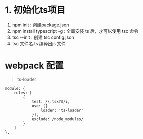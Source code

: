 # 1. 初始化ts项目
1. npm init : 创建package.json
2. npm install typescript -g : 全局安装 ts 后，才可以使用 tsc 命令
2. tsc --init : 创建 tsc config.json
3. tsc 文件名.ts 编译出js 文件

# webpack 配置
> ts-loader
```
module: {
    rules: [
        {
            test: /\.tsx?$/i,
            use: [{
                loader: 'ts-loader'
            }],
            exclude: /node_modules/
        }
    ]
},
```